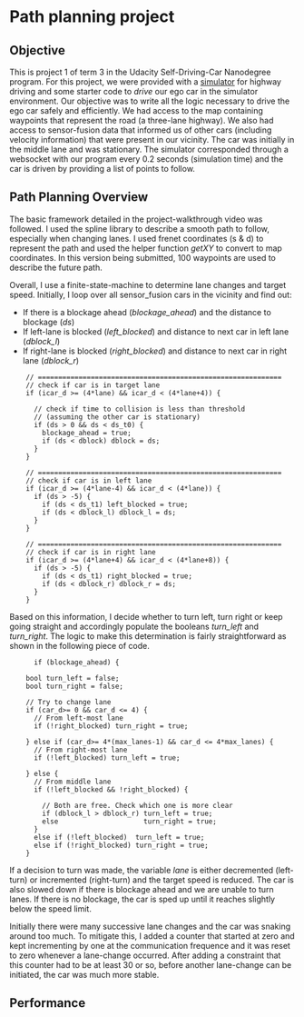 # Path planning project

## Objective
This is project 1 of term 3 in the Udacity Self-Driving-Car Nanodegree program. For this project, we were provided with a [simulator](https://github.com/udacity/self-driving-car-sim/releases/tag/T3_v1.2) for highway driving and some starter code to *drive* our ego car in the simulator environment. Our objective was to write all the logic necessary to drive the ego car safely and efficiently. We had access to the map containing waypoints that represent the road (a three-lane highway). We also had access to sensor-fusion data that informed us of other cars (including velocity information) that were present in our vicinity. The car was initially in the middle lane and was stationary. The simulator corresponded through a websocket with our program every 0.2 seconds (simulation time) and the car is driven by providing a list of points to follow.

## Path Planning Overview
The basic framework detailed in the project-walkthrough video was followed. I used the spline library to describe a smooth path to follow, especially when changing lanes. I used frenet coordinates (s \& d) to represent the path and used the helper function *getXY* to convert to map coordinates. In this version being submitted, 100 waypoints are used to describe the future path.

Overall, I use a finite-state-machine to determine lane changes and target speed. Initially, I loop over all sensor_fusion cars in the vicinity and find out:
- If there is a blockage ahead (*blockage_ahead*) and the distance to blockage (*ds*)
- If left-lane is blocked (*left_blocked*) and distance to next car in left lane (*dblock_l*)
- If right-lane is blocked (*right_blocked*) and distance to next car in right lane (*dblock_r*)

```
	// ============================================================
	// check if car is in target lane
	if (icar_d >= (4*lane) && icar_d < (4*lane+4)) {

	  // check if time to collision is less than threshold
	  // (assuming the other car is stationary)
	  if (ds > 0 && ds < ds_t0) {
	    blockage_ahead = true;
	    if (ds < dblock) dblock = ds;
	  }
	}

	// ============================================================
	// check if car is in left lane
	if (icar_d >= (4*lane-4) && icar_d < (4*lane)) {
	  if (ds > -5) {
	    if (ds < ds_t1) left_blocked = true;
	    if (ds < dblock_l) dblock_l = ds;
	  }
	}

	// ============================================================
	// check if car is in right lane
	if (icar_d >= (4*lane+4) && icar_d < (4*lane+8)) {
	  if (ds > -5) {
	    if (ds < ds_t1) right_blocked = true;
	    if (ds < dblock_r) dblock_r = ds;
	  }
	}
```

Based on this information, I decide whether to turn left, turn right or keep going straight and accordingly populate the booleans *turn_left* and *turn_right*. The logic to make this determination is  fairly straightforward as shown in the following piece of code.

```
      if (blockage_ahead) {

	bool turn_left = false;
	bool turn_right = false;

	// Try to change lane
	if (car_d>= 0 && car_d <= 4) {
	  // From left-most lane
	  if (!right_blocked) turn_right = true;

	} else if (car_d>= 4*(max_lanes-1) && car_d <= 4*max_lanes) {
	  // From right-most lane
	  if (!left_blocked) turn_left = true;

	} else {
	  // From middle lane
	  if (!left_blocked && !right_blocked) {

	    // Both are free. Check which one is more clear
	    if (dblock_l > dblock_r) turn_left = true;
	    else                     turn_right = true;
	  }
	  else if (!left_blocked)  turn_left = true;
	  else if (!right_blocked) turn_right = true;
	}
```

If a decision to turn was made, the variable *lane* is either decremented (left-turn) or incremented (right-turn) and the target speed is reduced. The car is also slowed down if there is blockage ahead and we are unable to turn lanes. If there is no blockage, the car is sped up until it reaches slightly below the speed limit.

Initially there were many successive lane changes and the car was snaking around too much. To mitigate this, I added a counter that started at zero and kept incrementing by one at the communication frequence and it was reset to zero whenever a lane-change occurred. After adding a constraint that this counter had to be at least 30 or so, before another lane-change can be initiated, the car was much more stable.

## Performance

